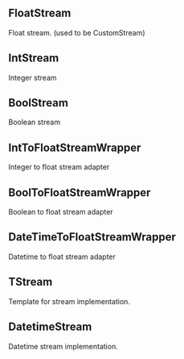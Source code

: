 ## FloatStream

Float stream. (used to be CustomStream)

## IntStream

Integer stream

## BoolStream

Boolean stream

## IntToFloatStreamWrapper

Integer to float stream adapter

## BoolToFloatStreamWrapper

Boolean to float stream adapter

## DateTimeToFloatStreamWrapper

Datetime to float stream adapter

## TStream

Template for stream implementation.

## DatetimeStream

Datetime stream implementation.